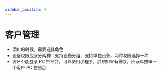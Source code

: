 ```yaml
---
sidebar_position: 9
---
```


# 客户管理

- 添加的时候，需要选择角色
- 设备权限应该分两种：支持设备分组、支持单独设备，两种权限选择一种
- 客户不能登录 PC 控制台，可以使用小程序，后期如果有需求，应该单独做一个客户 PC 控制台
